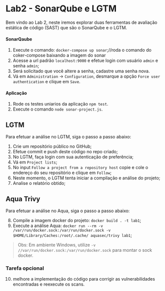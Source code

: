 # Lab2 - SonarQube e LGTM

Bem vindo ao Lab 2, neste iremos explorar duas ferramentas de avaliação estática de código (SAST) que são o SonarQube e o LGTM. 

#### SonarQaube

1. Execute o comando: `docker-compose up sonar`;//roda o comando do coker-compose baixando a imagem do sonar
2. Acesse a url padrão `localhost:9000` e efetue login com usuário `admin` e senha `admin`;
3. Será solicitado que você altere a senha, cadastre uma senha nova.
4. Vá em `Administration` -> `Configuration`, desmarque a opção `Force user authentication` e clique em `Save`. 
#### Aplicação

1. Rode os testes uniarios da aplicação `npm test`.
2. Execute o comando `node sonar-project.js`.

## LGTM

Para efetuar a análise no LGTM, siga o passo a passo abaixo: 

1. Crie um repositório público no GitHub;
2. Efetue commit e push deste  código no repo criado;
3. No LGTM, faça login com sua autenticação de preferência;
4. Vá em `Project lists`;
5. No input `Follow a project from a repository host` copie e cole o endereço do seu repositório e clique em `Follow`;
6. Neste momento, o LGTM tenta iniciar a compilação e análise do projeto;
7. Analise o relatório obtido;

## Aqua Trivy

Para efetuar a análise no Aqua, siga o passo a passo abaixo: 

8. Compile a imagem docker do projeto: `docker build . -t lab1`;
9. Execute a análise Aqua: `docker run --rm -v /var/run/docker.sock:/var/run/docker.sock -v $HOME/Library/Caches:/root/.cache/ aquasec/trivy lab1`;

> Obs: Em ambiente Windows, utilize `-v //var/run/docker.sock:/var/run/docker.sock` para montar o sock docker.

### Tarefa opcional
10. melhore a implementação do código para corrigir as vulnerabilidades encontradas e reexecute os scans.
